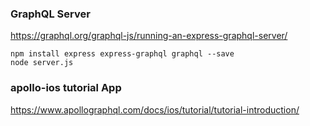 ### GraphQL Server

https://graphql.org/graphql-js/running-an-express-graphql-server/

```
npm install express express-graphql graphql --save
node server.js
```

### apollo-ios tutorial App 

https://www.apollographql.com/docs/ios/tutorial/tutorial-introduction/
